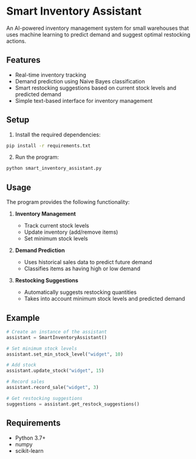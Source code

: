# Smart Inventory Assistant

An AI-powered inventory management system for small warehouses that uses machine learning to predict demand and suggest optimal restocking actions.

## Features

- Real-time inventory tracking
- Demand prediction using Naive Bayes classification
- Smart restocking suggestions based on current stock levels and predicted demand
- Simple text-based interface for inventory management

## Setup

1. Install the required dependencies:
```bash
pip install -r requirements.txt
```

2. Run the program:
```bash
python smart_inventory_assistant.py
```

## Usage

The program provides the following functionality:

1. **Inventory Management**
   - Track current stock levels
   - Update inventory (add/remove items)
   - Set minimum stock levels

2. **Demand Prediction**
   - Uses historical sales data to predict future demand
   - Classifies items as having high or low demand

3. **Restocking Suggestions**
   - Automatically suggests restocking quantities
   - Takes into account minimum stock levels and predicted demand

## Example

```python
# Create an instance of the assistant
assistant = SmartInventoryAssistant()

# Set minimum stock levels
assistant.set_min_stock_level("widget", 10)

# Add stock
assistant.update_stock("widget", 15)

# Record sales
assistant.record_sale("widget", 3)

# Get restocking suggestions
suggestions = assistant.get_restock_suggestions()
```

## Requirements

- Python 3.7+
- numpy
- scikit-learn